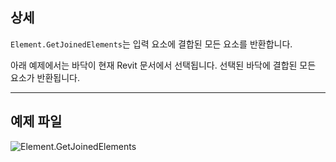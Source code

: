 ## 상세
`Element.GetJoinedElements`는 입력 요소에 결합된 모든 요소를 반환합니다.

아래 예제에서는 바닥이 현재 Revit 문서에서 선택됩니다. 선택된 바닥에 결합된 모든 요소가 반환됩니다.
___
## 예제 파일

![Element.GetJoinedElements](./Revit.Elements.Element.GetJoinedElements_img.jpg)
